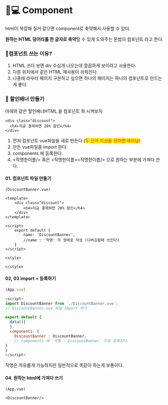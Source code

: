 # 👩💻 Component

html이 복잡해 질거 같으면  component로 축약해서 사용할 수 있다.

**원하는 HTML 덩어리를 한 글자로 축약**할 수 있게 도와주는 문법이 컴포넌트 라고 한다.



### 🙂컴포넌트 쓰는 이유?

1. HTML 쓰다 보면 div 수십개 나오는데 깔끔하게 보이려고 사용한다.
2. 다른 위치에서 같은 HTML 재사용이 쉬워진다.
3. 나중에 라우터 페이지 구분하고 싶으면 하나의 페이지는 하나의 컴포넌트로 만드는게 좋다.





### 🙂 할인배너 만들기

아래와 같은 할인배너HTML 을 컴포넌트 화 시켜보자

```markup
<div class="discount">
  <h4>지금 결제하면 20% 할인</h4>
</div>
```



1. 먼저 컴포넌트 vue파일을 새로 만든다.(<mark style="color:red;">두 단어 이상을 안하면 에러남</mark>)
2. 만든 vue파일을 import 한다.
3. components 에 등록한다.
4. <작명한이름/> 혹은 <작명한이름><작명한이름/> 으로 원하는 부분에 가져다 쓴다.



#### 01.  컴포넌트 파일 만들기

```markup
(DiscountBanner.vue)

<template>
    <div class="discount">
        <h4>지금 결제하면 20% 할인</h4>
    </div>
</template>

<script>
    export default {
        name: 'DiscountBanner',
        //name : '작명' 의 형태로 작성 (디버깅할때 쓰인다)
    }
</script>

<style>

</style>

```



#### 02, 03 import + 등록하기

```javascript
(App.vue)

<script>
import DiscountBanner from './DiscountBanner.vue';
// DiscountBanner.vue 파일 import 하기

export default {
  data(){
  },
  components: {
    DiscountBanner : DiscountBanner,
    // components 에 `작명 : DiscountBanner` 으로 등록한다.
}
}
</script>

```

작명은 자유롭게 가능하지만 일반적으로 똑같이 하는게 보통이다.



#### 04. 원하는 html에 가져다 쓰기

```markup
(App.vue)

<DiscountBanner/>  

```

